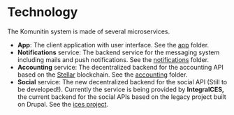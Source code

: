 # Technology

The Komunitin system is made of several microservices.

* **App**: The client application with user interface. See the [app](../../app) folder.
* **Notifications** service: The backend service for the messaging system including mails and push notifications. See the [notifications](../../notifications) folder.
* **Accounting** service: The decentralized backend for the accounting API based on the [Stellar](https://stellar.org/) blockchain. See the [accounting](../../accounting) folder.
* **Social** service: The new decentralized backend for the social API (Still to be developed!). Currently the service is being provided by **IntegralCES,** the current backend for the social APIs based on the legacy project built on Drupal. See the [ices project](https://drupal.org/project/ices).&#x20;

